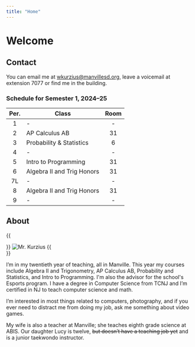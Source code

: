```yaml
---
title: "Home"
---
```


# Welcome

## Contact

You can email me at wkurzius@manvillesd.org, leave a voicemail at extension 7077 or find me in the building.

### Schedule for Semester 1, 2024–25

| Per. | Class                      | Room |
| :--: | -------------------------- | :--: |
|  1   | -                          |  -   |
|  2   | AP Calculus AB             |  31  |
|  3   | Probability & Statistics   |  6   |
|  4   | -                          |  -   |
|  5   | Intro to Programming       |  31  |
|  6   | Algebra II and Trig Honors |  31  |
|  7L  | -                          |  -   |
|  8   | Algebra II and Trig Honors |  31  |
|  9   | -                          |  -   |

## About

{{<div avatar>}}
![Mr. Kurzius](images/avatar.jpg)
{{</div>}}

I’m in my twentieth year of teaching, all in Manville. This year my courses include Algebra II and Trigonometry, AP Calculus AB, Probability and Statistics, and Intro to Programming. I'm also the advisor for the school's Esports program. I have a degree in Computer Science from TCNJ and I’m certified in NJ to teach computer science and math.

I’m interested in most things related to computers, photography, and if you ever need to distract me from doing my job, ask me something about video games.

My wife is also a teacher at Manville; she teaches eighth grade science at ABIS. Our daughter Lucy is twelve, ~~but doesn’t have a teaching job yet~~ and is a junior taekwondo instructor.